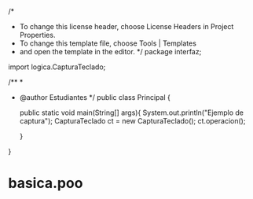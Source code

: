 /*
 * To change this license header, choose License Headers in Project Properties.
 * To change this template file, choose Tools | Templates
 * and open the template in the editor.
 */
package interfaz;

import logica.CapturaTeclado;

/**
 *
 * @author Estudiantes
 */
public class Principal {
    
    public static void main(String[] args){
        System.out.println("Ejemplo de captura");
        CapturaTeclado ct = new CapturaTeclado();
        ct.operacion();
        
    }
    
}
# basica.poo
